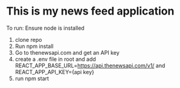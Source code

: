# This is my news feed application
To run:
Ensure node is installed
1. clone repo
2. Run npm install
3. Go to thenewsapi.com and get an API key
4. create a .env file in root and add REACT_APP_BASE_URL=https://api.thenewsapi.com/v1/ and REACT_APP_API_KEY={api key}
5. run npm start
